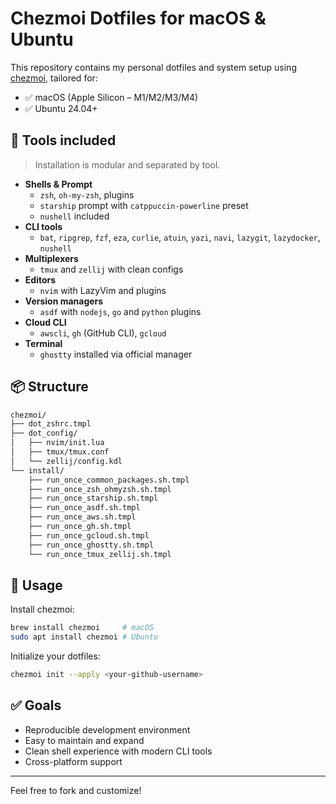 # Chezmoi Dotfiles for macOS & Ubuntu

This repository contains my personal dotfiles and system setup using [chezmoi](https://www.chezmoi.io/), tailored for:

- ✅ macOS (Apple Silicon – M1/M2/M3/M4)
- ✅ Ubuntu 24.04+

## 🧰 Tools included

> Installation is modular and separated by tool.

- **Shells & Prompt**
  - `zsh`, `oh-my-zsh`, plugins
  - `starship` prompt with `catppuccin-powerline` preset
  - `nushell` included
- **CLI tools**
  - `bat`, `ripgrep`, `fzf`, `eza`, `curlie`, `atuin`, `yazi`, `navi`, `lazygit`, `lazydocker`, `nushell`
- **Multiplexers**
  - `tmux` and `zellij` with clean configs
- **Editors**
  - `nvim` with LazyVim and plugins
- **Version managers**
  - `asdf` with `nodejs`, `go` and `python` plugins
- **Cloud CLI**
  - `awscli`, `gh` (GitHub CLI), `gcloud`
- **Terminal**
  - `ghostty` installed via official manager

## 📦 Structure

```bash
chezmoi/
├── dot_zshrc.tmpl
├── dot_config/
│   ├── nvim/init.lua
│   ├── tmux/tmux.conf
│   └── zellij/config.kdl
└── install/
    ├── run_once_common_packages.sh.tmpl
    ├── run_once_zsh_ohmyzsh.sh.tmpl
    ├── run_once_starship.sh.tmpl
    ├── run_once_asdf.sh.tmpl
    ├── run_once_aws.sh.tmpl
    ├── run_once_gh.sh.tmpl
    ├── run_once_gcloud.sh.tmpl
    ├── run_once_ghostty.sh.tmpl
    └── run_once_tmux_zellij.sh.tmpl
```

## 🚀 Usage

Install chezmoi:

```bash
brew install chezmoi     # macOS
sudo apt install chezmoi # Ubuntu
```

Initialize your dotfiles:

```bash
chezmoi init --apply <your-github-username>
```

## ✅ Goals

- Reproducible development environment
- Easy to maintain and expand
- Clean shell experience with modern CLI tools
- Cross-platform support

---

Feel free to fork and customize!
